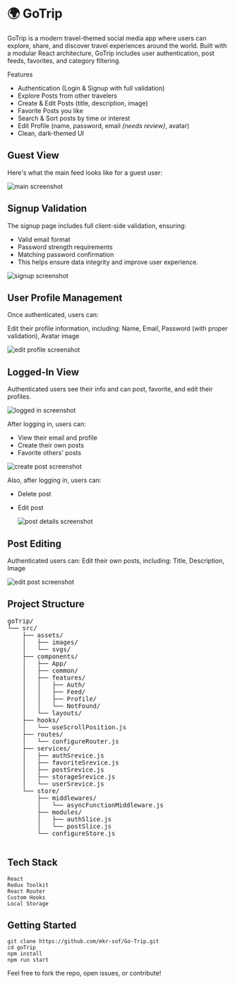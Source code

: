 

# 🌍 GoTrip

GoTrip is a modern travel-themed social media app where users can explore, share, and discover travel experiences around the world. 
Built with a modular React architecture, GoTrip includes user authentication, post feeds, favorites, and category filtering.


Features

* Authentication (Login & Signup with full validation)
* Explore Posts from other travelers
* Create & Edit Posts (title, description, image)
* Favorite Posts you like
* Search & Sort posts by time or interest
* Edit Profile (name, password, email _(needs review)_, avatar)
* Clean, dark-themed UI


## Guest View

Here's what the main feed looks like for a guest user:

 ![main screenshot](docs/main-screenshot.png)
   


    
 ## Signup Validation

The signup page includes full client-side validation, ensuring:
* Valid email format
* Password strength requirements
* Matching password confirmation
* This helps ensure data integrity and improve user experience.

 ![signup screenshot](docs/signup-screenshot.png)
    

## User Profile Management
    
Once authenticated, users can:

Edit their profile information, including:
Name, Email, Password (with proper validation), Avatar image

  ![edit profile screenshot](docs/edit-profile-screenshot.png)
   
    
## Logged-In View
  
Authenticated users see their info and can post, favorite, and edit their profiles.
    
  ![logged in screenshot](docs/login-screenshot.png)  
  
After logging in, users can:
* View their email and profile
* Create their own posts
* Favorite others' posts

 ![create post screenshot](docs/create-post-screenshot.png)


Also, after logging in, users can:
* Delete post
* Edit post

    ![post details screenshot](docs/post-details-screenshot.png)

## Post Editing
Authenticated users can:
Edit their own posts, including:
Title, Description, Image

  ![edit post screenshot](docs/edit-post-screenshot.png)

    
## Project Structure
<pre style="white-space: pre-wrap;">
goTrip/
└── src/
    ├── assets/
    │   ├── images/
    │   └── svgs/
    ├── components/
    │   ├── App/
    │   ├── common/
    │   ├── features/
    │   │   ├── Auth/
    │   │   ├── Feed/
    │   │   ├── Profile/
    │   │   └── NotFound/
    │   └── layouts/
    ├── hooks/
    │   └── useScrollPosition.js
    ├── routes/
    │   └── configureRouter.js
    ├── services/
    │   ├── authSrevice.js
    │   ├── favoriteSrevice.js
    │   ├── postSrevice.js
    │   ├── storageSrevice.js
    │   └── userSrevice.js
    └── store/
        ├── middlewares/
        │   └── asyncFunctionMiddleware.js
        ├── modules/
        │   ├── authSlice.js
        │   └── postSlice.js
        └── configureStore.js
   </pre>



   ## Tech Stack

    React
    Redux Toolkit
    React Router
    Custom Hooks
    Local Storage

  ##  Getting Started

    git clone https://github.com/mkr-sof/Go-Trip.git
    cd goTrip
    npm install
    npm run start


    
Feel free to fork the repo, open issues, or contribute!


